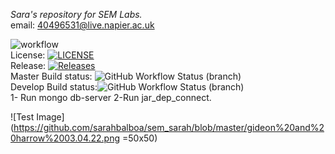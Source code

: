 _Sara's repository for SEM Labs._ <br />
email: 40496531@live.napier.ac.uk <br />

![workflow](https://github.com/sarahbalboa/SEM_sarah/actions/workflows/main.yml/badge.svg) <br />
License: [![LICENSE](https://img.shields.io/github/license/sarahbalboa/sem.svg?style=flat-square)](https://github.com/sarahbalboa/sem/blob/master/LICENSE) <br />
Release: [![Releases](https://img.shields.io/github/release/sarahbalboa/sem/all.svg?style=flat-square)](https://github.com/sarahbalboa/sem/releases) <br />
Master Build status: ![GitHub Workflow Status (branch)](https://img.shields.io/github/workflow/status/sarahbalboa/SEM_sarah/A%20workflow%20for%20my%20Hello%20World%20App/master?style=flat-square) <br />
Develop Build status:![GitHub Workflow Status (branch)](https://img.shields.io/github/workflow/status/sarahbalboa/SEM_sarah/A%20workflow%20for%20my%20Hello%20World%20App/develop?style=flat-square) <br />
1- Run mongo db-server 2-Run jar_dep_connect.

![Test Image](https://github.com/sarahbalboa/sem_sarah/blob/master/gideon%20and%20harrow%2003.04.22.png =50x50)
